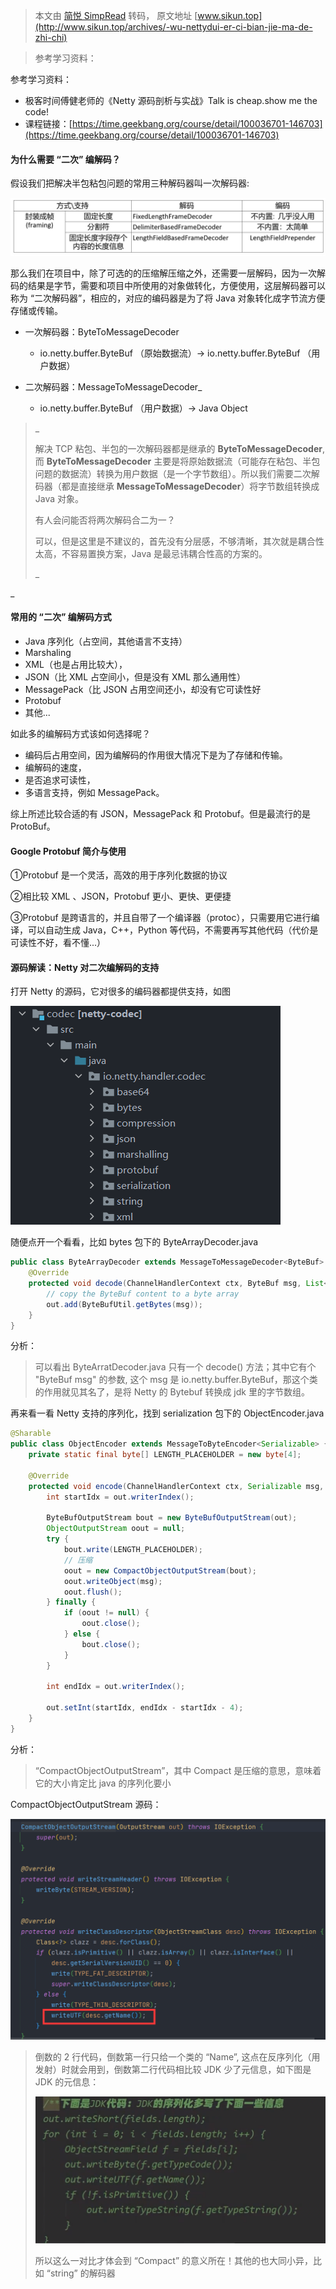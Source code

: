 > 本文由 [简悦 SimpRead](http://ksria.com/simpread/) 转码， 原文地址 [www.sikun.top](http://www.sikun.top/archives/-wu-nettydui-er-ci-bian-jie-ma-de-zhi-chi)

> 参考学习资料：

参考学习资料：

*   极客时间傅健老师的《Netty 源码剖析与实战》Talk is cheap.show me the code!
*   课程链接：[https://time.geekbang.org/course/detail/100036701-146703](https://time.geekbang.org/course/detail/100036701-146703)

#### 为什么需要 “二次” 编解码？

假设我们把解决半包粘包问题的常用三种解码器叫一次解码器:

![](images/5、Netty对二次编解码的支持/image-20220226113310221.png)

那么我们在项目中，除了可选的的压缩解压缩之外，还需要一层解码，因为一次解码的结果是字节，需要和项目中所使用的对象做转化，方便使用，这层解码器可以称为 “二次解码器”，相应的，对应的编码器是为了将 Java 对象转化成字节流方便存储或传输。

*   一次解码器：ByteToMessageDecoder
    *   io.netty.buffer.ByteBuf （原始数据流）-> io.netty.buffer.ByteBuf （用户数据）
*   二次解码器：MessageToMessageDecoder_
    
    *   io.netty.buffer.ByteBuf （用户数据）-> Java Object
    
    

> _
> 
> 解决 TCP 粘包、半包的一次解码器都是继承的 **ByteToMessageDecoder**, 而 **ByteToMessageDecoder** 主要是将原始数据流（可能存在粘包、半包问题的数据流）转换为用户数据（是一个字节数组）。所以我们需要二次解码器（都是直接继承 **MessageToMessageDecoder**）将字节数组转换成 Java 对象。
> 
> 有人会问能否将两次解码合二为一？
> 
> 可以，但是这里是不建议的，首先没有分层感，不够清晰，其次就是耦合性太高，不容易置换方案，Java 是最忌讳耦合性高的方案的。
> 
> _

_

#### 常用的 “二次” 编解码方式

*   Java 序列化（占空间，其他语言不支持）
*   Marshaling
*   XML（也是占用比较大），
*   JSON（比 XML 占空间小，但是没有 XML 那么通用性）
*   MessagePack（比 JSON 占用空间还小，却没有它可读性好
*   Protobuf
*   其他...

如此多的编解码方式该如何选择呢？

*   编码后占用空间，因为编解码的作用很大情况下是为了存储和传输。
*   编解码的速度，
*   是否追求可读性，
*   多语言支持，例如 MessagePack。

综上所述比较合适的有 JSON，MessagePack 和 Protobuf。但是最流行的是 ProtoBuf。

#### Google Protobuf 简介与使用

①Protobuf 是一个灵活，高效的用于序列化数据的协议

②相比较 XML 、JSON，Protobuf 更小、更快、更便捷

③Protobuf 是跨语言的，并且自带了一个编译器（protoc），只需要用它进行编译，可以自动生成 Java，C++，Python 等代码，不需要再写其他代码（代价是可读性不好，看不懂...）

#### 源码解读：Netty 对二次编解码的支持

打开 Netty 的源码，它对很多的编码器都提供支持，如图

![](images/5、Netty对二次编解码的支持/image-20220226114226046.png)

随便点开一个看看，比如 bytes 包下的 ByteArrayDecoder.java

```java
public class ByteArrayDecoder extends MessageToMessageDecoder<ByteBuf> {
    @Override
    protected void decode(ChannelHandlerContext ctx, ByteBuf msg, List<Object> out) throws Exception {
        // copy the ByteBuf content to a byte array
        out.add(ByteBufUtil.getBytes(msg));
    }
}
```

分析：

> 可以看出 ByteArratDecoder.java 只有一个 decode() 方法；其中它有个 "ByteBuf msg" 的参数, 这个 msg 是 io.netty.buffer.ByteBuf，那这个类的作用就见其名了，是将 Netty 的 Bytebuf 转换成 jdk 里的字节数组。

再来看一看 Netty 支持的序列化，找到 serialization 包下的 ObjectEncoder.java

```java
@Sharable
public class ObjectEncoder extends MessageToByteEncoder<Serializable> {
    private static final byte[] LENGTH_PLACEHOLDER = new byte[4];
 
    @Override
    protected void encode(ChannelHandlerContext ctx, Serializable msg, ByteBuf out) throws Exception {
        int startIdx = out.writerIndex();
 
        ByteBufOutputStream bout = new ByteBufOutputStream(out);
        ObjectOutputStream oout = null;
        try {
            bout.write(LENGTH_PLACEHOLDER);
            // 压缩
            oout = new CompactObjectOutputStream(bout);
            oout.writeObject(msg);
            oout.flush();
        } finally {
            if (oout != null) {
                oout.close();
            } else {
                bout.close();
            }
        }
 
        int endIdx = out.writerIndex();
 
        out.setInt(startIdx, endIdx - startIdx - 4);
    }
}
```

分析：

> “CompactObjectOutputStream”，其中 Compact 是压缩的意思，意味着它的大小肯定比 java 的序列化要小

CompactObjectOutputStream 源码：

![](images/5、Netty对二次编解码的支持/image-20220226114709773.png)

> 倒数的 2 行代码，倒数第一行只给一个类的 “Name”, 这点在反序列化（用发射）时就会用到，倒数第二行代码相比较 JDK 少了元信息，如下图是 JDK 的元信息：
> 
> ![](images/5、Netty对二次编解码的支持/image-20220226114817715-1714235977533-43.png)
> 
> 所以这么一对比才体会到 “Compact” 的意义所在！其他的也大同小异，比如 “string” 的解码器


